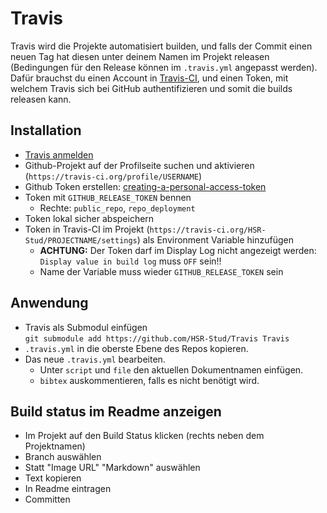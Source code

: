 # Travis
     
Travis wird die Projekte automatisiert builden, und falls der Commit einen neuen Tag hat diesen unter deinem Namen im Projekt releasen (Bedingungen für den Release können im `.travis.yml` angepasst werden). Dafür brauchst du einen Account in [Travis-CI](https://travis-ci.org/), und einen Token, mit welchem Travis sich bei GitHub authentifizieren und somit die builds releasen kann.

## Installation 
- [Travis anmelden](https://travis-ci.org/) 
- Github-Projekt auf der Profilseite suchen und aktivieren (`https://travis-ci.org/profile/USERNAME`)
- Github Token erstellen: [creating-a-personal-access-token](https://help.github.com/articles/creating-a-personal-access-token-for-the-command-line/)  
- Token mit `GITHUB_RELEASE_TOKEN` bennen  
     - Rechte: `public_repo`, `repo_deployment`
- Token lokal sicher abspeichern 
- Token in Travis-CI im Projekt (`https://travis-ci.org/HSR-Stud/PROJECTNAME/settings`) als Environment Variable hinzufügen
     - **ACHTUNG:** Der Token darf im Display Log nicht angezeigt werden: `Display value in build log` muss `OFF` sein!!
     - Name der Variable muss wieder `GITHUB_RELEASE_TOKEN` sein

## Anwendung
 - Travis als Submodul einfügen  
     `git submodule add https://github.com/HSR-Stud/Travis Travis`
 - `.travis.yml` in die oberste Ebene des Repos kopieren.  
 - Das neue `.travis.yml` bearbeiten.  
      - Unter `script` und `file` den aktuellen Dokumentnamen einfügen.  
      - `bibtex` auskommentieren, falls es nicht benötigt wird.

## Build status im Readme anzeigen
- Im Projekt auf den Build Status klicken (rechts neben dem Projektnamen)
- Branch auswählen
- Statt "Image URL" "Markdown" auswählen
- Text kopieren
- In Readme eintragen
- Committen
	 
 
